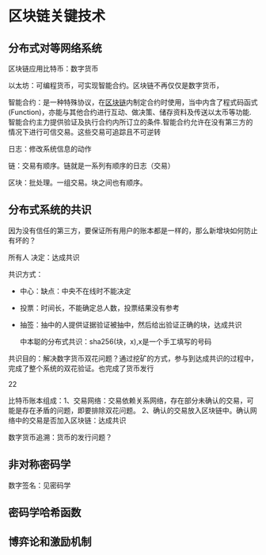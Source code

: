 # 区块链关键技术

## 分布式对等网络系统

区块链应用比特币：数字货币

以太坊：可编程货币，可实现智能合约。区块链不再仅仅是数字货币，

智能合约：是一种特殊协议，在[区块链](https://zh.wikipedia.org/wiki/区块链)内制定合约时使用，当中内含了程式码函式 (Function)，亦能与其他合约进行互动、做决策、储存资料及传送以太币等功能. 智能合约主力提供验证及执行合约内所订立的条件.智能合约允许在没有第三方的情况下进行可信交易。这些交易可追踪且不可逆转

日志：修改系统信息的动作

链：交易有顺序。链就是一系列有顺序的日志（交易）

区块：批处理。一组交易。块之间也有顺序。





## 分布式系统的共识

因为没有信任的第三方，要保证所有用户的账本都是一样的，那么新增块如何防止有坏的？

所有人 决定：达成共识

共识方式：

* 中心：缺点：中央不在线时不能决定

* 投票：时间长，不能确定总人数，投票结果没有参考

* 抽签：抽中的人提供证据验证被抽中，然后给出验证正确的块，达成共识

  中本聪的分布式共识：sha256(块，x),x是一个手工填写的号码

  

共识目的：解决数字货币双花问题？通过挖矿的方式，参与到达成共识的过程中，完成了整个系统的双花验证。也完成了货币发行

22

比特币账本组成：1、交易网络：交易依赖关系网络，存在部分未确认的交易，可能是存在矛盾的问题，即要排除双花问题。 2、确认的交易放入区块链中。确认网络中的交易是否加入区块链：达成共识





数字货币追溯：货币的发行问题？



## 非对称密码学

数字签名：见密码学

## 密码学哈希函数



## 博弈论和激励机制

